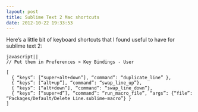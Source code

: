 ```yaml
---
layout: post
title: Sublime Text 2 Mac shortcuts
date: 2012-10-22 19:33:53
---
```


Here’s a little bit of keyboard shortcuts that I found useful to have for sublime text 2:

    javascript||
    // Put them in Preferences > Key Bindings - User

    [
      { “keys”: [“super+alt+down”], “command”: “duplicate_line” }, 
      { “keys”: [“alt+up”], “command”: “swap_line_up”},
      { “keys”: [“alt+down”], “command”: “swap_line_down”},
      { “keys”: [“super+d”], “command”: “run_macro_file”, “args”: {“file”: “Packages/Default/Delete Line.sublime-macro”} }
    ]